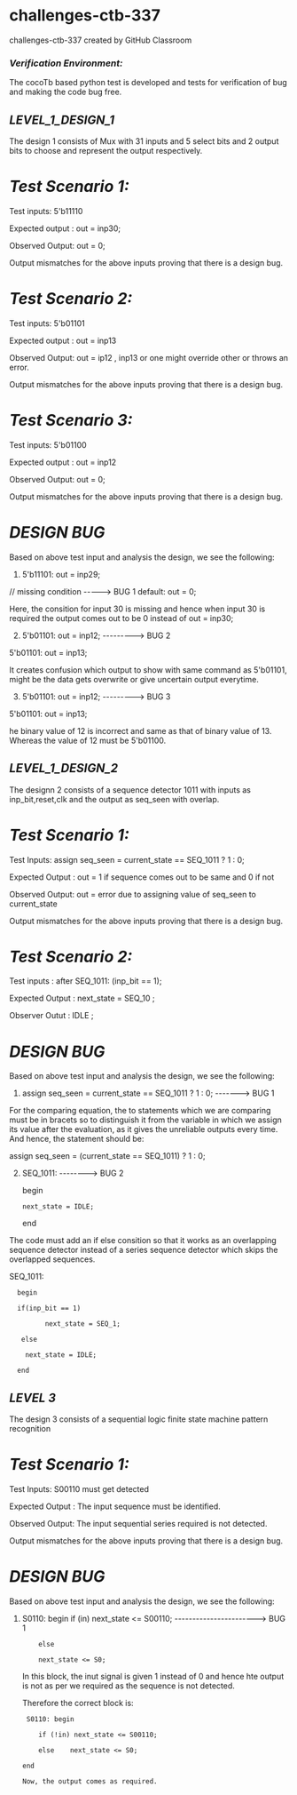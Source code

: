# challenges-ctb-337
challenges-ctb-337 created by GitHub Classroom

### *Verification Environment:*
The cocoTb based python test is developed and tests for verification of bug and making the code bug free. 


## *LEVEL_1_DESIGN_1*
The design 1 consists of Mux with 31 inputs and 5 select bits and 2 output bits to choose and represent the output respectively.

# *Test Scenario 1:*
Test inputs: 5'b11110

Expected output : out = inp30;

Observed Output:  out = 0;

Output mismatches for the above inputs proving that there is a design bug.

# *Test Scenario 2:*
Test inputs: 5'b01101

Expected output : out = inp13 

Observed Output:  out = ip12 , inp13 or one might override other or throws an error.

Output mismatches for the above inputs proving that there is a design bug.


# *Test Scenario 3:*
Test inputs: 5'b01100

Expected output : out = inp12

Observed Output:  out = 0;

Output mismatches for the above inputs proving that there is a design bug.

# *DESIGN BUG*

Based on above test input and analysis the design, we see the following:

1)  5'b11101: out = inp29;

 // missing condition -----> BUG 1
 default: out = 0; 
 
 Here, the consition for input 30 is missing and hence when input 30 is required the output comes out to be 0 instead of out = inp30;
 
 
 2) 5'b01101: out = inp12; ---------> BUG 2
 
 5'b01101: out = inp13; 
 
 It creates confusion which output to show with same command as 5'b01101, might be the data gets overwrite or give uncertain output everytime.
 
 
 3) 5'b01101: out = inp12; ---------> BUG 3
 
 5'b01101: out = inp13; 
 
 he binary value of 12 is incorrect and same as that of binary value of 13. Whereas the value of 12 must be 5'b01100.
 
 
## *LEVEL_1_DESIGN_2*

The designn 2 consists of a sequence detector 1011 with inputs as inp_bit,reset,clk and the output as seq_seen with overlap.


# *Test Scenario 1:*
Test Inputs: assign seq_seen = current_state == SEQ_1011 ? 1 : 0;

Expected Output : out = 1 if sequence comes out to be same and 0 if not

Observed Output:  out = error due to assigning value of seq_seen to current_state

Output mismatches for the above inputs proving that there is a design bug.

# *Test Scenario 2:*
Test inputs : after SEQ_1011: (inp_bit == 1); 

Expected Output : next_state = SEQ_10 ;

Observer Outut : IDLE ;


# *DESIGN BUG*

Based on above test input and analysis the design, we see the following:

1) assign seq_seen = current_state == SEQ_1011 ? 1 : 0;  -------> BUG 1

For the comparing equation, the to statements which we are comparing must be in bracets so to distinguish it from the variable in which we assign its value after the evaluation, as it gives the unreliable outputs every time.
And hence, the statement should be:

assign seq_seen = (current_state == SEQ_1011) ? 1 : 0; 


2)  SEQ_1011:                                             --------> BUG 2
      
      begin
      
        next_state = IDLE;
        
      end



The code must add an if else consition so that it works as an overlapping sequence detector instead of a series sequence detector which skips the overlapped sequences.

 SEQ_1011:
 
      begin
      
      if(inp_bit == 1)
      
             next_state = SEQ_1;
             
       else    
       
        next_state = IDLE;
        
      end

## *LEVEL 3*
The design 3 consists of a sequential logic finite state machine pattern recognition
 
 # *Test Scenario 1:*
Test Inputs: S00110 must get detected

Expected Output : The input sequence must be identified.

Observed Output:  The input sequential series required is not detected.

Output mismatches for the above inputs proving that there is a design bug.


# *DESIGN BUG*

Based on above test input and analysis the design, we see the following:

1)  S0110: begin
            if (in) next_state <= S00110;   -----------------------> BUG 1
            
            else   
            
            next_state <= S0;
       
       In this block, the inut signal is given 1 instead of 0 and hence hte output is not as per we required as the sequence is not detected.
        
     Therefore the correct block is: 
         
         S0110: begin
            
            if (!in) next_state <= S00110;
            
            else    next_state <= S0;
        
        end
        
        Now, the output comes as required.
